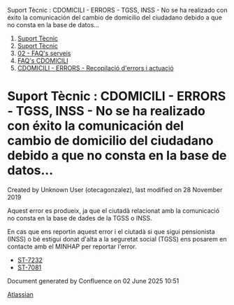 Suport Tècnic : CDOMICILI - ERRORS - TGSS, INSS - No se ha realizado con éxito la comunicación del cambio de domicilio del ciudadano debido a que no consta en la base de datos...  

1.  [Suport Tècnic](index.html)
2.  [Suport Tècnic](13893782.html)
3.  [02 - FAQ's serveis](26313393.html)
4.  [FAQ's CDOMICILI](28705548.html)
5.  [CDOMICILI - ERRORS - Recopilació d'errors i actuació](36340023.html)

Suport Tècnic : CDOMICILI - ERRORS - TGSS, INSS - No se ha realizado con éxito la comunicación del cambio de domicilio del ciudadano debido a que no consta en la base de datos...
==================================================================================================================================================================================

Created by Unknown User (otecagonzalez), last modified on 28 November 2019

Aquest error es produeix, ja que el ciutadà relacionat amb la comunicació no consta en la base de dades de la TGSS o INSS. 

  

En cas que ens reportin aquest error i el ciutadà si que sigui pensionista (INSS) o bé estigui donat d'alta a la seguretat social (TGSS) ens posarem en contacte amb el MINHAP per reportar l'error. 

  

*   [ST-7232](https://contacte.aoc.cat/browse/ST-7232)
*   [ST-7081](https://contacte.aoc.cat/browse/ST-7081)  
      
    

Document generated by Confluence on 02 June 2025 10:51

[Atlassian](http://www.atlassian.com/)